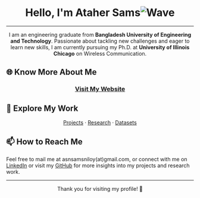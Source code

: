 <head>
  <meta name="google-site-verification" content="f1kc537pLQWwNrtbOFQzxqRoQa5kd11JfufzfnZjf-w" />
</head>

<div align="center">

# Hello, I'm Ataher Sams![Wave](https://media.giphy.com/media/hvRJCLFzcasrR4ia7z/giphy.gif)

---

I am an engineering graduate from **Bangladesh University of Engineering and Technology**. Passionate about tackling new challenges and eager to learn new skills, I am currently pursuing my Ph.D. at **University of Illinois Chicago** on Wireless Communication. 

</div>

## 🌐 Know More About Me

<div align="center">

### [Visit My Website](https://asnsams.github.io/)

</div>

## 🚀 Explore My Work

<div align="center">

[Projects](https://asnsams.github.io/Academic-Projects.html) · 
[Research](https://asnsams.github.io/Publications.html) · 
[Datasets](https://asnsams.github.io/Dataset-and-Tools.html)

</div>

## 📫 How to Reach Me

Feel free to mail me at asnsamsniloy(at)gmail.com, or connect with me on [LinkedIn](https://www.linkedin.com/in/ataher-sams/) or visit my [GitHub](https://github.com/asnsams) for more insights into my projects and research work.

---

<div align="center">

Thank you for visiting my profile! 🌟

</div>
